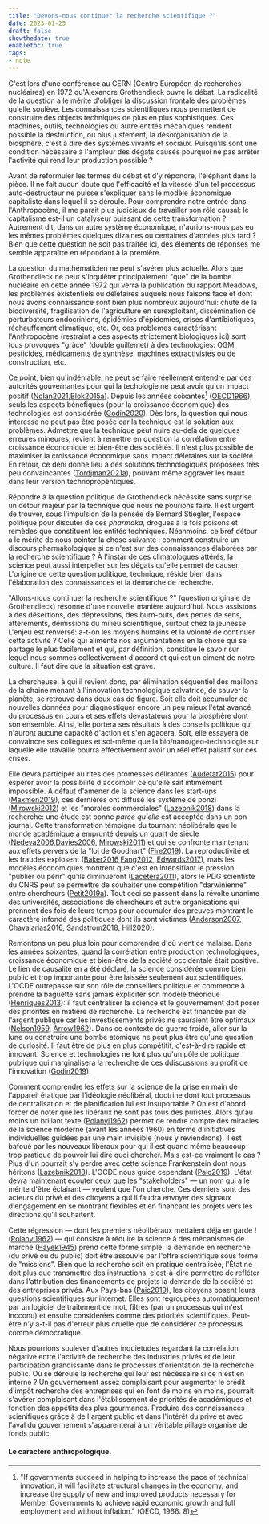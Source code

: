```yaml
---
title: "Devons-nous continuer la recherche scientifique ?"
date: 2023-01-25
draft: false
showthedate: true
enabletoc: true
tags:
- note
---
```


C'est lors d'une conférence au CERN (Centre Européen de recherches nucléaires) en 1972 qu'Alexandre Grothendieck ouvre le débat. 
La radicalité de la question a le mérite d'obliger la discussion frontale des problèmes qu'elle soulève. 
Les connaissances scientifiques nous permettent de construire des objects techniques de plus en plus sophistiqués. 
Ces machines, outils, technologies ou autre entités mécaniques rendent possible la destruction, ou plus justement, la désorganisation de la biosphère, c'est à dire des systèmes vivants et sociaux. 
Puisqu'ils sont une condition nécéssaire à l'ampleur des dégats causés pourquoi ne pas arrêter l'activité qui rend leur production possible ? 

Avant de reformuler les termes du débat et d'y répondre, l'éléphant dans la pièce. 
Il ne fait aucun doute que l'efficacité et la vitesse d'un tel processus auto-destructeur ne puisse s'expliquer sans le modèle économique capitaliste dans lequel il se déroule. 
Pour comprendre notre entrée dans l'Anthropocène, il me parait plus judicieux de travailler son rôle causal: le capitalisme est-il un catalyseur puissant de cette transformation ? 
Autrement dit, dans un autre système économique, n'aurions-nous pas eu les mêmes problèmes quelques dizaines ou centaines d'années plus tard ?
Bien que cette question ne soit pas traitée ici, des éléments de réponses me semble apparaître en répondant à la première. 

La question du mathématicien ne peut s'avérer plus actuelle. 
Alors que Grothendieck ne peut s'inquièter principalement "que" de la bombe nucléaire en cette année 1972 qui verra la publication du rapport Meadows, les problèmes existentiels ou délétaires auquels nous faisons face et dont nous avons connaissance sont bien plus nombreux aujourd'hui: chute de la biodiversité, fragilisation de l'agriculture en surexploitant, dissémination de perturbateurs endocriniens, épidémies d'épidemies, crises d'antibiotiques, réchauffement climatique, etc. 
Or, ces problèmes caractérisant l'Anthropocène (restraint à ces aspects strictement biologiques ici) sont tous provoqués "grâce" (double guillemet) à des technologies: OGM, pesticides, médicaments de synthèse, machines extractivistes ou de construction, etc.

Ce point, bien qu'indéniable, ne peut se faire réellement entendre par des autorités gouvernantes pour qui la techologie ne peut avoir qu'un impact positif ([Nolan2021](reference/Nolan2021.md),[Blok2015a](reference/Blok2015a.md)). 
Depuis les années soixantes[^1] ([OECD1966](reference/OECD1966.md)), seuls les aspects bénéfiques (pour la croissance économique) des technologies est considérée ([Godin2020](reference/Godin2020.md)).
Dès lors, la question qui nous interesse ne peut pas être posée car la technique est la solution aux problèmes. 
Admettre que la technique peut nuire au-delà de quelques erreures mineures, revient à remettre en question la corrélation entre croissance économique et bien-être des sociétés.
Il n'est plus possible de maximiser la croissance économique sans impact délétaires sur la société. 
En retour, ce déni donne lieu à des solutions technologiques proposées très peu convaincantes ([Tordjman2021a](reference/Tordjman2021a.md)), pouvant même aggraver les maux dans leur version technopropéhtiques. 

Répondre à la question politique de Grothendieck nécéssite sans surprise un détour majeur par la technique que nous ne pourions faire. 
Il est urgent de trouver, sous l'impulsion de la pensée de Bernard Stiegler, l'espace politique pour discuter de ces *pharmaka*, drogues à la fois poisons et remèdes que constituent les entités techniques. 
Néanmoins, ce bref détour a le mérite de nous pointer la chose suivante : comment construire un discours pharmakologique si ce n'est sur des connaissances élaborées par la recherche scientifique ? 
À l'instar de ces climatologues attérés, la science peut aussi interpeller sur les dégats qu'elle permet de causer. 
L'origine de cette question politique, technique, réside bien dans l'élaboration des connaissances et la démarche de recherche. 

"Allons-nous continuer la recherche scientifique ?" (question originale de Grothendieck) résonne d'une nouvelle manière aujourd'hui. 
Nous assistons à des désertions, des dépressions, des burn-outs, des pertes de sens, attèrements, démissions du milieu scientifique, surtout chez la jeunesse. 
L'enjeu est renversé: a-t-on les moyens humains et la volonté de continuer cette activité ? 
Celle qui alimente nos argumentations en la chose qui se partage le plus facilement et qui, par définition, constitue le savoir sur lequel nous sommes collectivement d'accord et qui est un ciment de notre culture.
Il faut dire que la situation est grave. 

La chercheuse, à qui il revient donc, par élimination séquentiel des maillons de la chaine menant à l'innovation technologique salvatrice, de sauver la planète, se retrouve dans deux cas de figure. Soit elle doit accumuler de nouvelles données pour diagnostiquer encore un peu mieux l'état avancé du processus en cours et ses effets devastateurs pour la biosphère dont son ensemble. Ainsi, elle portera ses résultats à des conseils politique qui n'auront aucune capacité d'action et s'en agacera. Soit, elle essayera de convaincre ses collègues et soi-même que la bio/nano/geo-technologie sur laquelle elle travaille pourra effectivement avoir un réel effet paliatif sur ces crises. 

Elle devra participer au rites des promesses délirantes ([Audetat2015](reference/Audetat2015.md)) pour espérer avoir la possibilité d'accomplir ce qu'elle sait intimement impossible. À défaut d'amener de la science dans les start-ups ([Maxmen2019](reference/Maxmen2019.md)), ces dernières ont diffusé les système de ponzi ([Mirowski2012](reference/Mirowski2012.md)) et les "morales commerciales" ([Lazebnik2018](reference/Lazebnik2018.md)) dans la recherche: une étude est bonne *parce qu'elle* est acceptée dans un bon journal. Cette transformation témoigne du tournant néolibérale que le monde académique a emprunté depuis un quart de siècle ([Nedeva2006](reference/Nedeva2006.md),[Davies2006](reference/Davies2006.md), [Mirowski2011](reference/Mirowski2011.md)) et qui se confronte maintenant aux effets pervers de la "loi de Goodhart" ([Fire2019](reference/Fire2019.md)). La reproductivité et les fraudes explosent ([Baker2016](reference/Baker2016.md),[Fang2012](reference/Fang2012.md), [Edwards2017](reference/Edwards2017.md)), mais les modèles économiques montrent que c'est en intensifiant le pression "publier ou périr" qu'ils diminueront ([Lacetera2011](reference/Lacetera2011.md)), alors le PDG scientiste du CNRS peut se permettre de souhaiter une compétition "darwinienne" entre chercheurs ([Petit2019a](reference/Petit2019a.md)). Tout ceci se passent dans la révolte unanime des universités, associations de chercheurs et autre organisations qui prennent des fois de leurs temps pour accumuler des preuves montrant le caractère infondé des politiques dont ils sont victimes ([Anderson2007](reference/Anderson2007.md), [Chavalarias2016](reference/Chavalarias2016.md), [Sandstrom2018](reference/Sandstrom2018.md), [Hill2020](reference/Hill2020.md)). 

Remontons un peu plus loin pour comprendre d'où vient ce malaise. Dans les années soixantes, quand la corrélation entre production technologiques, croissance économique et bien-être de la société occidentale était positive. Le lien de causalité en a été déclaré, la science considérée comme bien public et trop importante pour être laissée seulement aux scientifiques. L'OCDE outrepasse sur son rôle de conseillers politique et commence à prendre la baguette sans jamais expliciter son modèle théorique ([Henriques2013](reference/Henriques2013.md)): il faut centraliser la science et le gouvernement doit poser des priorités en matière de recherche. La recherche est financée par de l'argent publique car les investissements privés ne sauraient être optimaux ([Nelson1959](reference/Nelson1959.md), [Arrow1962](reference/Arrow1962.md)). Dans ce contexte de guerre froide, aller sur la lune ou construire une bombe atomique ne peut plus être qu'une question de curiosité. Il faut être de plus en plus compétitif, c'est-à-dire rapide et innovant. Science et technologies ne font plus qu'un pôle de politique publique qui marginalisera la recherche de ces ddiscussions au profit de l'innovation ([Godin2019](reference/Godin2019.md)). 

Comment comprendre les effets sur la science de la prise en main de l'appareil étatique par l'idéologie néolibéral, doctrine dont tout processus de centralisation et de planification lui est insuportable ? On est d'abord forcer de noter que les libéraux ne sont pas tous des puristes. Alors qu'au moins un brillant texte ([Polanyi1962](reference/Polanyi1962.md)) permet de rendre compte des miracles de la science moderne (avant les années 1960) en terme d'initiatives individuelles guidées par une main invisible (nous y reviendrons), il est bafoué par les nouveaux libéraux pour qui il est quand même beaucoup trop pratique de pouvoir lui dire quoi chercher. Mais est-ce vraiment le cas ? Plus d'un pourrait s'y perdre avec cette science Frankenstein dont nous héritons ([Lazebnik2018](reference/Lazebnik2018.md)). L'OCDE nous guide cependant ([Paic2019](reference/Paic2019.md)). L'état devra maintenant écouter ceux que les "stakeholders" — un nom qui a le mérite d'être éclairant — veulent que l'on cherche. Ces derniers sont des acteurs du privé et des citoyens a qui il faudra envoyer des signaux d'engagement en se montrant flexibles et en financant les projets vers les directions qu'il souhaitent. 

Cette régression — dont les premiers néolibéraux mettaient déjà en garde ! ([Polanyi1962](reference/Polanyi1962.md)) — qui consiste à réduire la science à des mécanismes de marché ([Hayek1945](reference/Hayek1945.md)) prend cette forme simple: la demande en recherche (du privé ou du public) doit être assouvie par l'offre scientifique sous forme de "missions". Bien que la recherche soit en pratique centralisée, l'État ne doit plus que transmettre des instructions, c'est-à-dire permettre de refléter dans l'attribution des financements de projets la demande de la société et des entreprises privés. Aux Pays-bas ([Paic2019](reference/Paic2019.md)), les citoyens posent leurs questions scientifiques sur internet. Elles sont regroupées automatiquement par un logiciel de traitement de mot, filtrés (par un processus qui m'est incconu) et ensuite considérées comme des priorités scientifiques. Peut-être n'y a-t-il pas d'erreur plus cruelle que de considérer ce processus comme démocratique. 

Nous pourrions soulever d'autres inquiétudes regardant la corrélation négative entre l'activité de recherche des industries privés et de leur participation grandissante dans le processus d'orientation de la recherche public. Où se déroule la recherche qui leur est nécéssaire si ce n'est en interne ? Un gouvernement assez complaisant pour augmenter le crédit d'impôt recherche des entreprises qui en font de moins en moins, pourrait s'avérer complaisant dans l'établissement de priorités de académiques et fonction des appétits des plus gourmands. Produire des connaissances scienifiques grâce à de l'argent public et dans l'intérêt du privé et avec l'aval du gouvernement s'apparenterai à un véritable pillage organisé de fonds public.


#### Le caractère anthropologique. 

[^1]: "If governments succeed in helping to increase the pace of technical innovation, it will facilitate structural changes in the economy, and increase the supply of new and improved products necessary for Member Governments to achieve rapid economic growth and full employment and without inflation." (OECD, 1966: 8) 
